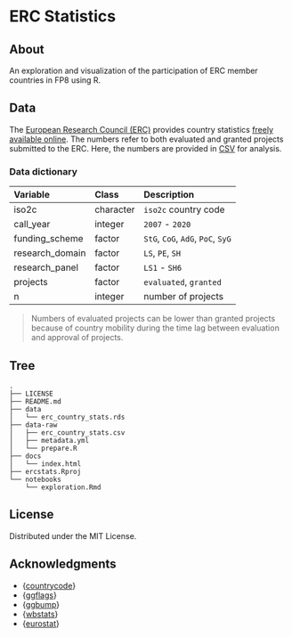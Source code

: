 # ERC Statistics

## About

An exploration and visualization of the participation of ERC member countries in FP8 using R.

## Data

The [European Research Council (ERC)](https://erc.europa.eu) provides country statistics [freely available online](https://erc.europa.eu/projects-figures/statistics).  The numbers refer to both evaluated and granted projects submitted to the ERC.  Here, the numbers are provided in [CSV](data-raw/erc_country_stats.csv) for analysis.

### Data dictionary

|Variable        |Class     |Description                       |
|:---------------|:---------|:---------------------------------|
|iso2c           |character |`iso2c` country code              |
|call_year       |integer   |`2007` - `2020`                   |
|funding_scheme  |factor    |`StG`, `CoG`, `AdG`, `PoC`, `SyG` |
|research_domain |factor    |`LS`, `PE`, `SH`                  |
|research_panel  |factor    |`LS1` - `SH6`                     |
|projects        |factor    |`evaluated`, `granted`            |
|n               |integer   |number of projects                |

> Numbers of evaluated projects can be lower than granted projects because of country mobility during the time lag between evaluation and approval of projects.

## Tree

```{bash}
.
├── LICENSE
├── README.md
├── data
│   └── erc_country_stats.rds
├── data-raw
│   ├── erc_country_stats.csv
│   ├── metadata.yml
│   └── prepare.R
├── docs
│   └── index.html
├── ercstats.Rproj
└── notebooks
    └── exploration.Rmd
```

## License

Distributed under the MIT License.

## Acknowledgments

- {[countrycode](https://github.com/vincentarelbundock/countrycode)}
- {[ggflags](https://github.com/rensa/ggflags)}
- {[ggbump](https://github.com/davidsjoberg/ggbump)}
- {[wbstats](https://github.com/nset-ornl/wbstats)}
- {[eurostat](https://github.com/rOpenGov/eurostat)}
